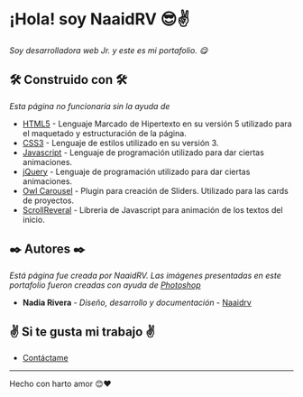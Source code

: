 # ¡Hola! soy NaaidRV 😎✌
_Soy desarrolladora web Jr. y este es mi portafolio. 😋_
## 🛠️ Construido con 🛠️

_Esta página no funcionaría sin la ayuda de_

* [HTML5](https://developer.mozilla.org/es/docs/orphaned/Web/Guide/HTML/HTML5) - Lenguaje Marcado de Hipertexto en su versión 5 utilizado para el maquetado y estructuración de la página.
* [CSS3](https://developer.mozilla.org/es/docs/Web/CSS) -  Lenguaje de estilos utilizado en su versión 3.
* [Javascript](https://developer.mozilla.org/es/docs/Web/JavaScript) - Lenguaje de programación utilizado para dar ciertas animaciones.
* [jQuery](https://jquery.com/) - Lenguaje de programación utilizado para dar ciertas animaciones.
* [Owl Carousel](https://owlcarousel2.github.io/OwlCarousel2/) - Plugin para creación de Sliders. Utilizado para las cards de proyectos.
* [ScrollReveral](https://scrollrevealjs.org/) - Libreria de Javascript para animación de los textos del inicio.

## ✒️ Autores ✒️

_Está página fue creada por NaaidRV. Las imágenes presentadas en este portafolio fueron creadas con ayuda de [Photoshop](https://www.adobe.com/mx/products/photoshop.html)_

* **Nadia Rivera** - *Diseño, desarrollo y documentación* - [Naaidrv](https://github.com/Naaidrv)

## ✌ Si te gusta mi trabajo ✌

* [Contáctame](https://t.me/NaaidRV)

---
Hecho con harto amor 😊❤️

<!---
HAU5-1: https://xd.adobe.com/view/0aad158f-ffc0-445e-9cb7-ce21835a7065-5ffe/
HAU5-2: https://xd.adobe.com/view/be3a5531-73f8-4971-99f9-3de9e46e1327-eb69/

-->
